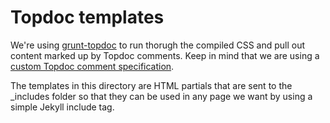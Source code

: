 # Topdoc templates

We're using [grunt-topdoc](https://github.com/topcoat/grunt-topdoc) to run
thorugh the compiled CSS and pull out content marked up by Topdoc comments.
Keep in mind that we are using a
[custom Topdoc comment specification](https://github.com/cfpb/cf-component-demo#custom-topdoc-comment-specification).

The templates in this directory are HTML partials that are sent to the _includes
folder so that they can be used in any page we want by using a simple Jekyll
include tag.
